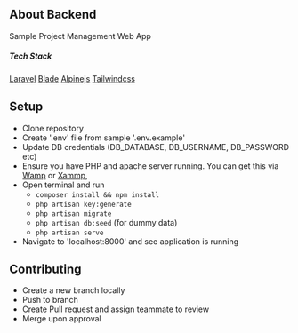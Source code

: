 ## About Backend

Sample Project Management Web App

##### Tech Stack
[Laravel](https://www.laravel.com)
[Blade](https://laravel.com/docs/8.x)
[Alpinejs](https://github.com/alpinejs/alpine)
[Tailwindcss](https://www.tailwindcss.com)

## Setup

- Clone repository
- Create '.env' file from sample '.env.example'
- Update DB credentials (DB_DATABASE, DB_USERNAME, DB_PASSWORD etc)
- Ensure you have PHP and apache server running. You can get this via [Wamp](https://www.wampserver.com/en/) or [Xammp](https://www.apachefriends.org/), 
- Open terminal and run 
  - `composer install && npm install`
  - `php artisan key:generate`
  - `php artisan migrate`
  - `php artisan db:seed` (for dummy data)
  - `php artisan serve`
- Navigate to 'localhost:8000' and see application is running

## Contributing

- Create a new branch locally
- Push to branch
- Create Pull request and assign teammate to review
- Merge upon approval

